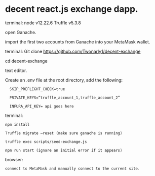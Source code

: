 # decent react.js exchange dapp.

terminal:
  node v12.22.6
  Truffle v5.3.8

open Ganache.

import the first two accounts from Ganache into your MetaMask wallet.

terminal:
  Git clone https://github.com/Twonarly1/decent-exchange
  
  cd decent-exchange

text editor.

  Create an .env file at the root directory, add the following:
  
      SKIP_PREFLIGHT_CHECK=true	
      
      PRIVATE_KEYS=“truffle_account_1,truffle_account_2”
      
      INFURA_API_KEY= api goes here

terminal:

    npm install
  
    Truffle migrate —reset (make sure ganache is running)
  
    truffle exec scripts/seed-exchange.js
  
    npm run start (ignore an initial error if it appears)
  
  browser:
  
    connect to MetaMask and manually connect to the current site.
